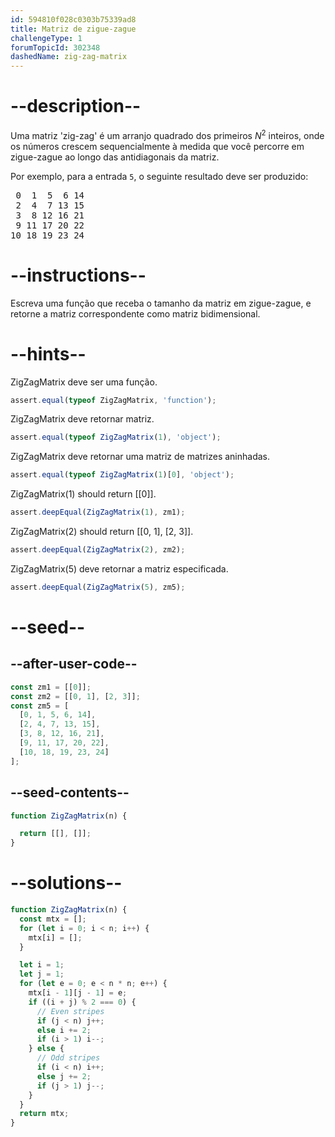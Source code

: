 ```yaml
---
id: 594810f028c0303b75339ad8
title: Matriz de zigue-zague
challengeType: 1
forumTopicId: 302348
dashedName: zig-zag-matrix
---
```


# --description--

Uma matriz 'zig-zag' é um arranjo quadrado dos primeiros $N^2$ inteiros, onde os números crescem sequencialmente à medida que você percorre em zigue-zague ao longo das antidiagonais da matriz.

Por exemplo, para a entrada `5`, o seguinte resultado deve ser produzido:

<pre>
 0  1  5  6 14
 2  4  7 13 15
 3  8 12 16 21
 9 11 17 20 22
10 18 19 23 24
</pre>

# --instructions--

Escreva uma função que receba o tamanho da matriz em zigue-zague, e retorne a matriz correspondente como matriz bidimensional.

# --hints--

ZigZagMatrix deve ser uma função.

```js
assert.equal(typeof ZigZagMatrix, 'function');
```

ZigZagMatrix deve retornar matriz.

```js
assert.equal(typeof ZigZagMatrix(1), 'object');
```

ZigZagMatrix deve retornar uma matriz de matrizes aninhadas.

```js
assert.equal(typeof ZigZagMatrix(1)[0], 'object');
```

ZigZagMatrix(1) should return \[[0]].

```js
assert.deepEqual(ZigZagMatrix(1), zm1);
```

ZigZagMatrix(2) should return \[[0, 1], [2, 3]].

```js
assert.deepEqual(ZigZagMatrix(2), zm2);
```

ZigZagMatrix(5) deve retornar a matriz especificada.

```js
assert.deepEqual(ZigZagMatrix(5), zm5);
```

# --seed--

## --after-user-code--

```js
const zm1 = [[0]];
const zm2 = [[0, 1], [2, 3]];
const zm5 = [
  [0, 1, 5, 6, 14],
  [2, 4, 7, 13, 15],
  [3, 8, 12, 16, 21],
  [9, 11, 17, 20, 22],
  [10, 18, 19, 23, 24]
];
```

## --seed-contents--

```js
function ZigZagMatrix(n) {

  return [[], []];
}
```

# --solutions--

```js
function ZigZagMatrix(n) {
  const mtx = [];
  for (let i = 0; i < n; i++) {
    mtx[i] = [];
  }

  let i = 1;
  let j = 1;
  for (let e = 0; e < n * n; e++) {
    mtx[i - 1][j - 1] = e;
    if ((i + j) % 2 === 0) {
      // Even stripes
      if (j < n) j++;
      else i += 2;
      if (i > 1) i--;
    } else {
      // Odd stripes
      if (i < n) i++;
      else j += 2;
      if (j > 1) j--;
    }
  }
  return mtx;
}
```
